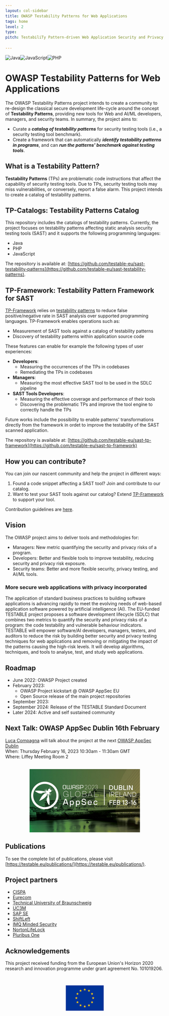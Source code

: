 ```yaml
---
layout: col-sidebar
title: OWASP Testability Patterns for Web Applications
tags: home
level: 2
type: 
pitch: TestabiliTy Pattern-driven Web Application Security and Privacy Testing

---
```


![Java](https://img.shields.io/badge/java-%23ED8B00.svg?style=for-the-badge&logo=java&logoColor=white)![JavaScript](https://img.shields.io/badge/javascript-%23323330.svg?style=for-the-badge&logo=javascript&logoColor=%23F7DF1E)![PHP](https://img.shields.io/badge/php-%23777BB4.svg?style=for-the-badge&logo=php&logoColor=white)


# OWASP Testability Patterns for Web Applications

The OWASP Testability Patterns project intends to create a community to re-design the classical secure development life-cycle around the concept of **Testability Patterns**, providing new tools for Web and AI/ML developers, managers, and security teams. In summary, the project aims to:

- Curate a ***catalog of testability patterns*** for security testing tools (i.e., a security testing tool benchmark).
- Create a framework that can automatically ***identify testability patterns in programs***, and can ***run the patterns' benchmark against testing tools***. 


## What is a Testability Pattern?

**Testability Patterns** (TPs) are problematic code instructions that affect the capability of security testing tools. Due to TPs, security testing tools may miss vulnerabilities, or conversely, report a false alarm. This project intends to create a catalog of testability patterns. 


## TP-Catalogs: Testability Patterns Catalog

This repository includes the catalogs of testability patterns. Currently, the project focuses on testability patterns affecting static analysis security testing tools (SAST) and it supports the following programming languages:

- Java
- PHP
- JavaScript

The repository is available at: [https://github.com/testable-eu/sast-testability-patterns](https://github.com/testable-eu/sast-testability-patterns).

## TP-Framework: Testability Pattern Framework for SAST

[TP-Framework](https://github.com/testable-eu/sast-tp-framework) relies on [testability patterns](https://github.com/testable-eu/sast-testability-patterns) to reduce false positive/negative rate in SAST analysis over supported programming languages. TP-Framework enables operations such as:
- Measurement of SAST tools against a catalog of testability patterns
- Discovery of testability patterns within application source code

These features can enable for example the following types of user experiences:
- **Developers**:
  - Measuring the occurrences of the TPs in codebases
  - Remediating the TPs in codebases
- **Managers**:
  - Measuring the most effective SAST tool to be used in the SDLC pipeline
- **SAST Tools Developers**: 
  - Measuring the effective coverage and performance of their tools
  - Discovering the problematic TPs and improve the tool engine to correctly handle the TPs

Future works include the possibility to enable patterns' transformations directly from the framework in ordet to improve the testability of the SAST scanned application.   

The repository is available at: [https://github.com/testable-eu/sast-tp-framework](https://github.com/testable-eu/sast-tp-framework)

## How you can contribute?

You can join our nascent community and help the project in different ways:

1. Found a code snippet affecting a SAST tool? Join and contribute to our catalog. 
2. Want to test your SAST tools against our catalog? Extend [TP-Framework](https://github.com/testable-eu/sast-tp-framework) to support your tool. 

Contribution guidelines are [here](https://github.com/testable-eu/sast-testability-patterns/blob/master/docs/contribution-guidelines.md).


## Vision
The OWASP project aims to deliver tools and methodologies for:
- Managers: New metric quantifying the security and privacy risks of a program.
- Developers: Better and flexible tools to improve testability, reducing security and privacy risk exposure.
- Security teams: Better and more flexible security, privacy testing, and AI/ML tools.

### More secure web applications with privacy incorporated
The application of standard business practices to building software applications is advancing rapidly to meet the evolving needs of web-based application software powered by artificial intelligence (AI). The EU-funded TESTABLE project proposes a software development lifecycle (SDLC) that combines two metrics to quantify the security and privacy risks of a program: the code testability and vulnerable behaviour indicators. TESTABLE will empower software/AI developers, managers, testers, and auditors to reduce the risk by building better security and privacy testing techniques for web applications and removing or mitigating the impact of the patterns causing the high-risk levels. It will develop algorithms, techniques, and tools to analyse, test, and study web applications.


## Roadmap
- June 2022: OWASP Project created
- February 2023:
  - OWASP Project kickstart @ OWASP AppSec EU
  - Open Source release of the main project repositories
- September 2023: 
- September 2024: Release of the TESTABLE Standard Document
- Later 2024: Active and self sustained community

## Next Talk: OWASP AppSec Dublin 16th February
[Luca Compagna](https://owasp2023globalappsecdublin.sched.com/speaker/luca.compagna?iframe=yes&w=100%&sidebar=yes&bg=no) will talk about the project at the next [OWASP AppSec Dublin](https://dublin.globalappsec.org) <br>
When: Thursday February 16, 2023 10:30am - 11:30am GMT <br>
Where: Liffey Meeting Room 2 <br>
<br>
<p align="center">
<a href="https://dublin.globalappsec.org"><img src="/assets/images/owasp_global_appsec.png" alt="AppSec Dublin"/></a>
</p>

## Publications
To see the complete list of publications, please visit [https://testable.eu/publications/](https://testable.eu/publications/).

## Project partners

- [CISPA](https://cispa.de/)
- [Eurecom](https://www.eurecom.fr/en/)
- [Technical University of Braunschweig](https://www.tu-braunschweig.de/)
- [UC3M](https://www.uc3m.es/)
- [SAP SE](https://www.sap.com/)
- [ShiftLeft](https://www.shiftleft.io/)
- [IMQ Minded Security](https://mindedsecurity.com/)
- [NortonLifeLock](https://www.nortonlifelock.com/)
- [Pluribus One](https://www.pluribus-one.it/)

## Acknowledgements

This project received funding from the European Union's Horizon 2020 research and innovation programme under grant agreement No. 101019206.

<br>
<p align="center">
<a href="https://testable.eu"><img src="/assets/images/eu_flag.png" alt="EU Flag"/></a>
</p>

